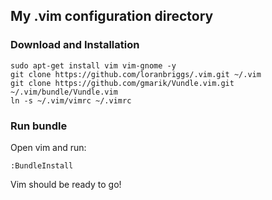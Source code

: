 ## My .vim configuration directory

### Download and Installation
    sudo apt-get install vim vim-gnome -y
    git clone https://github.com/loranbriggs/.vim.git ~/.vim
    git clone https://github.com/gmarik/Vundle.vim.git ~/.vim/bundle/Vundle.vim
    ln -s ~/.vim/vimrc ~/.vimrc

### Run bundle

Open vim and run:

    :BundleInstall

Vim should be ready to go!

